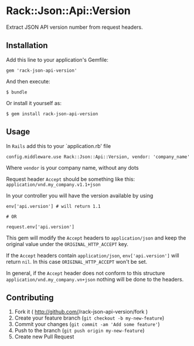 # Rack::Json::Api::Version

Extract JSON API version number from request headers.
 
## Installation

Add this line to your application's Gemfile:

    gem 'rack-json-api-version'

And then execute:

    $ bundle

Or install it yourself as:

    $ gem install rack-json-api-version

## Usage

In `Rails` add this to your `application.rb' file

    config.middleware.use Rack::Json::Api::Version, vendor: 'company_name'

Where `vendor` is your company name, without any dots

Request header `Accept` should be something like this: `application/vnd.my_company.v1.1+json`

In your controller you will have the version available by using

    env['api.version'] # will return 1.1

    # OR

    request.env['api.version']

This gem will modify the `Accept` headers to `application/json` and keep the original value under the `ORIGINAL_HTTP_ACCEPT` key.

If the `Accept` headers contain `application/json`, `env['api.version']` will return `nil`. In this case `ORIGINAL_HTTP_ACCEPT` won't be set.

In general, if the `Accept` header does not conform to this structure `application/vnd.my_company.vn+json` nothing will be done to the headers.

## Contributing

1. Fork it ( http://github.com/<my-github-username>/rack-json-api-version/fork )
2. Create your feature branch (`git checkout -b my-new-feature`)
3. Commit your changes (`git commit -am 'Add some feature'`)
4. Push to the branch (`git push origin my-new-feature`)
5. Create new Pull Request
